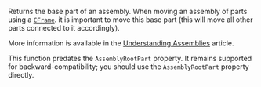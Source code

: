 Returns the base part of an assembly. When moving an assembly of parts
using a [`CFrame`](https://create.roblox.com/docs/reference/engine/datatypes/CFrame). it is important to move this base part (this
will move all other parts connected to it accordingly).

More information is available in the
[Understanding Assemblies](https://create.roblox.com/docs/physics/assemblies) article.

This function predates the `AssemblyRootPart` property. It remains
supported for backward-compatibility; you should use the
`AssemblyRootPart` property directly.